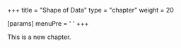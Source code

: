 +++
title = "Shape of Data"
type = "chapter"
weight = 20

[params]
  menuPre = '<i class="fa-solid fa-table"></i> '
+++

This is a new chapter.
